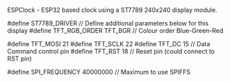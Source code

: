 ESPClock - ESP32 based clock using a ST7789 240x240 display module.

#define ST7789_DRIVER      // Define additional parameters below for this display
#define TFT_RGB_ORDER TFT_BGR  // Colour order Blue-Green-Red

#define TFT_MOSI 21
#define TFT_SCLK 22
#define TFT_DC   15  // Data Command control pin
#define TFT_RST  18  // Reset pin (could connect to RST pin)

#define SPI_FREQUENCY  40000000 // Maximum to use SPIFFS
